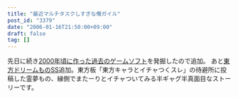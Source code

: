 ```yaml
---
title: "最近マルチタスクしすぎな俺ガイル"
post_id: "3379"
date: "2006-01-16T21:50:00+09:00"
draft: false
tag: []
---
```



先日に続き[2000年頃に作った過去のゲームソフト](/tag/hsp)を発掘したので追加。 あと[東方ドリームものSS](/tag/situation-on-balcony)追加。東方板「東方キャラとイチャつくスレ」の待避所に投稿した霊夢もの、縁側でまたーりとイチャついてみる半ギャグ半真面目なストーリーです。
